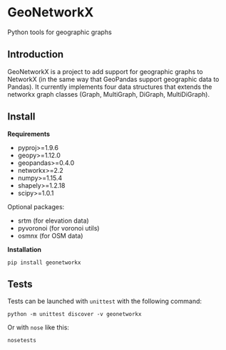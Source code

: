 GeoNetworkX
===========

Python tools for geographic graphs


Introduction
------------

GeoNetworkX is a project to add support for geographic graphs to NetworkX (in the same way that GeoPandas support
geographic data to Pandas). It currently implements four data structures that extends the networkx graph classes (Graph,
 MultiGraph, DiGraph, MultiDiGraph).


Install
--------

**Requirements**

* pyproj>=1.9.6
* geopy>=1.12.0
* geopandas>=0.4.0
* networkx>=2.2
* numpy>=1.15.4
* shapely>=1.2.18
* scipy>=1.0.1

Optional packages:

* srtm (for elevation data)
* pyvoronoi (for voronoi utils)
* osmnx (for OSM data)

**Installation**

``pip install geonetworkx``


Tests
-----

Tests can be launched with `unittest` with the following command:
```
python -m unittest discover -v geonetworkx
```
Or with `nose` like this:
```
nosetests
```


